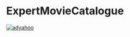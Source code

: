 # ExpertMovieCatalogue
[![adyahoo](https://circleci.com/gh/adyahoo/ExpertMovieCatalogue.svg?style=svg)](https://circleci.com/gh/adyahoo/ExpertMovieCatalogue)
